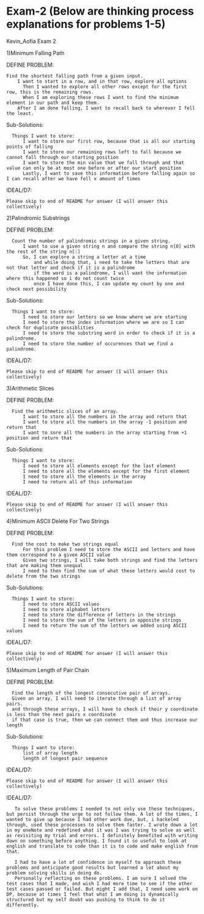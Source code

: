 # Exam-2 (Below are thinking process explanations for problems 1-5)

Kevin_Aofia Exam 2

1)Minimum Falling Path
  
  DEFINE PROBLEM:
    
    Find the shortest falling path from a given input.
        I want to start in a row, and in that row, explore all options
          Then I wanted to explore all other rows except for the first row, this is the remaining rows.
          When I am exploring these rows I want to find the minimum element in our path and keep them.
        After I am done falling, I want to recall back to wherever I fell the least.
  
  Sub-Solutions:
      
      Things I want to store:
          I want to store our first row, because that is all our starting points of falling
          I want to store our remaining rows left to fall because we cannot fall through our starting position
          I want to store the min value that we fall through and that value can only be at most one before or after our start position
          Lastly, I want to save this information before falling again so I can recall after we have fell x amount of times
  
  IDEAL/D7:
    
    Please skip to end of README for answer (I will answer this collectively)
  
2)Palindromic Substrings
  
  DEFINE PROBLEM:
      
      Count the number of palindromic strings in a given string.
          I want to use a given string n and compare the string n[0] with the rest of the string n[:]
          So, I can explore a string a letter at a time
              and while doing that, i need to take the letters that are not that letter and check if it is a palindrome
              if the word is a palindrome, I will want the information where this happened so i do not count twice
              once I have done this, I can update my count by one and check next possibility
  
  Sub-Solutions:
      
      Things I want to store:
          I need to store our letters so we know where we are starting
          I need to store the index information where we are so I can check for duplicate possiblities
          I need to store the substring word in order to check if it is a palindrome.
          I need to store the number of occurences that we find a palindrome.
  
  IDEAL/D7:
    
    Please skip to end of README for answer (I will answer this collectively)
    
3)Arithmetic Slices
  
  DEFINE PROBLEM:
      
      Find the arithmetic slices of an array.
          I want to store all the numbers in the array and return that
          I want to store all the numbers in the array -1 position and return that
          I want to sore all the numbers in the array starting from +1 position and return that
  
  Sub-Solutions:
      
      Things I want to store:
          I need to store all elements except for the last element
          I need to store all the elements except for the first element
          I need to store all the elements in the array
          I need to return all of this information
  
  IDEAL/D7:
    
    Please skip to end of README for answer (I will answer this collectively)

4)Minimum ASCII Delete For Two Strings
  
  DEFINE PROBLEM:
      
      Find the cost to make two strings equal
          For this problem I need to store the ASCII and letters and have them correspond to a given ASCII value
          Given two strings, I will take both strings and find the letters that are making them unequal
          I need to then find the sum of what these letters would cost to delete from the two strings
  
  Sub-Solutions:
      
      Things I want to store:
          I need to store ASCII values 
          I need to store alphabet letters
          I need to store the difference of letters in the strings
          I need to store the sum of the letters in opposite strings
          I need to return the sum of the letters we added using ASCII values
  
  IDEAL/D7:
    
    Please skip to end of README for answer (I will answer this collectively)

5)Maximum Length of Pair Chain
  
  DEFINE PROBLEM:
      
      Find the length of the longest consecutive pair of arrays.
      Given an array, I will need to iterate through a list of array pairs.
      and through these arrays, I will have to check if their y coordinate is less than the next pairs x coordinate
      if that case is true, then we can connect them and thus increase our length
  
  Sub-Solutions:
      
      Things I want to store:
          list of array length
          length of longest pair sequence
  
  IDEAL/D7:
    
    Please skip to end of README for answer (I will answer this collectively)
    
  IDEAL/D7:
       
       To solve these problems I needed to not only use these techniques, but persist through the urge to not follow them. A lot of the times, I wanted to give up because I had other work due, but, i hackeled through, used these processes to solve them faster. I wrote down a lot in my oneNote and redefined what it was I was trying to solve as well as revisiting my trial and errors. I definitely benefited with writing down on something before anything. I found it so useful to look at english and translate to code than it is to code and make english from that.
       
       I had to have a lot of confidence in myself to approach these problems and anticipate good results but learned a lot about my problem solving skills in doing do.
       Personally reflecting on these problems. I am sure I solved the test cases that I made, and wish I had more time to see if the other test cases passed or failed. But might I add that, I need some work on DP, because at times I feel that what I am doing is dynamically structured but my self doubt was pushing to think to do it differently.
